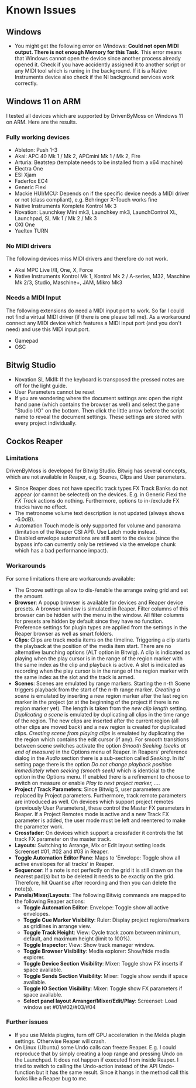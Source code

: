 # Known Issues

## Windows

* You might get the following error on Windows: **Could not open MIDI output. There is not enough Memory for this Task**. This error means that Windows cannot open the device since another process already opened it. Check if you have accidently assigned it to another script or any MIDI tool which is runing in the background. If it is a Native Instruments device also check if the NI background services work correctly.

## Windows 11 on ARM

I tested all devices which are supported by DrivenByMoss on Windows 11 on ARM. Here are the results.

### Fully working devices

* Ableton: Push 1-3
*	Akai: APC 40 Mk 1 / Mk 2, APCmini Mk 1 / Mk 2, Fire
* Arturia: Beatstep (template needs to be installed from a x64 machine)
* Electra One
* ESI Xjam
* Faderfox EC4
* Generic Flexi
* Mackie HUI/MCU: Depends on if the specific device needs a MIDI driver or not (class compliant), e.g. Behringer X-Touch works fine
* Native Instruments Komplete Kontrol Mk 3
*	Novation: Launchkey Mini mk3, Launchkey mk3, LaunchControl XL, Launchpad, SL Mk 1 / Mk 2 / Mk 3
* OXI One
*	Yaeltex TURN

### No MIDI drivers

The following devices miss MIDI drivers and therefore do not work.

* Akai MPC Live I/II, One, X, Force
*	Native Instruments Kontrol Mk 1, Kontrol Mk 2 / A-series, M32, Maschine Mk 2/3, Studio, Maschine+, JAM, Mikro Mk3

### Needs a MIDI Input

The following extensions do need a MIDI input port to work. So far I could not find a virtual MIDI driver (if there is one please tell me).
As a workaround connect any MIDI device which features a MIDI input port (and you don't need) and use this MIDI input port.

*	Gamepad
*	OSC

## Bitwig Studio

* Novation SL MkIII: If the keyboard is transposed the pressed notes are off for the light guide.
* User Parameters cannot be reset
* If you are wondering where the document settings are: open the right hand pane (which contains the browser as well) and select the pane "Studio I/O" on the bottom. Then click the little arrow before the script name to reveal the document settings. These settings are stored with every project individually.

## Cockos Reaper

### Limitations

DrivenByMoss is developed for Bitwig Studio. Bitwig has several concepts, which are not available in Reaper, e.g. Scenes, Clips and User parameters. 

* Since Reaper does not have specific track types FX Track Banks do not appear (or cannot be selected) on the devices. E.g. in Generic Flexi the *FX Track* actions do nothing. Furthermore, options to in-/exclude FX tracks have no effect.
* The metronome volume text description is not updated (always shows -6.0dB).
* Automation Touch mode is only supported for volume and panorama (limitation of the Reaper CSI API). Use Latch mode instead.
* Disabled envelope automations are still sent to the device (since the bypass info can currently only be retrieved via the envelope chunk which has a bad performance impact).

### Workarounds

For some limitations there are workarounds available:

* The Groove settings allow to dis-/enable the arrange swing grid and set the amount.
* **Browser**: A popup browser is available for devices and Reaper device presets. A browser window is simulated in Reaper. Filter columns of this browser can be hidden with the menu in the window. All filter columns for presets are hidden by default since they have no function. Preference settings for plugin types are applied from the settings in the Reaper browser as well as smart folders.
* **Clips**: Clips are track media items on the timeline. Triggering a clip starts the playback at the position of the media item start. There are no alternative launching options (ALT option in Bitwig). A clip is indicated as playing when the play cursor is in the range of the region marker with the same index as the clip and playback is active. A slot is indicated as recording when the play cursor is in the range of the region marker with the same index as the slot and the track is armed.
* **Scenes**: Scenes are emulated by range markers. Starting the n-th Scene triggers playback from the start of the n-th range marker. *Creating a scene* is emulated by inserting a new region marker after the last region marker in the project (or at the beginning of the project if there is no region marker yet). The length is taken from the *new clip length* setting. *Duplicating a scene* is emulated by duplicating all clips in the time range of the region. The new clips are inserted after the current region (all other clips are moved back) and a new region is created for duplicated clips. *Creating scene from playing clips* is emulated by duplicating the the region which contains the edit cursor (if any). For smooth transitions between scene switches activate the option *Smooth Seeking (seeks at end of measure)* in the Options menu of Reaper. In Reapers' preference dialog in the *Audio* section there is a sub-section called *Seeking*. In its' setting page there is the option *Do not change playback position immediately when seeking (smooth seek)* which is identicial to the option in the Options menu. If enabled there is a refinement to choose to switch on measure or enable *Play to next project marker, ...*.
* **Project / Track Parameters**: Since Bitwig 5, user parameters are replaced by Project parameters. Furthermore, track remote parameters are introduced as well. On devices which support project remotes (previously User Parameters), these control the Master FX parameters in Reaper. If a Project Remotes mode is active and a new Track FX parameter is added, the user mode must be left and reentered to make the parameter work.
* **Crossfader**: On devices which support a crossfader it controls the 1st track FX parameter on the master track.
* **Layouts**: Switching to Arrange, Mix or Edit layout setting loads Screenset #01, #02 and #03 in Reaper.
* **Toggle Automation Editor Pane**: Maps to 'Envelope: Toggle show all active envelopes for all tracks' in Reaper.
* **Sequencer**: If a note is not perfectly on the grid it is still drawn on the nearest pad(s) but to be deleted it needs to be exactly on the grid. Therefore, hit Quantise after recording and then you can delete the note(s).
* **Panels/Mixer/Layouts**: The following Bitwig commands are mapped to the following Reaper actions:
  * **Toggle Automation Editor**: Envelope: Toggle show all active envelopes.
  * **Toggle Cue Marker Visibility**: Ruler: Display project regions/markers as gridlines in arrange view.
  * **Toggle Track Height**: View: Cycle track zoom between minimum, default, and maximum height (limit to 100%).
  * **Toggle Inspector**: View: Show track manager window.
  * **Toggle Browser Visibility**: Media explorer: Show/hide media explorer.
  * **Toggle Device Section Visibility**: Mixer: Toggle show FX inserts if space available.
  * **Toggle Sends Section Visibility**: Mixer: Toggle show sends if space available.
  * **Toggle IO Section Visibility**: Mixer: Toggle show FX parameters if space available.
  * **Select panel layout Arranger/Mixer/Edit/Play**: Screenset: Load window set #01/#02/#03/#04

### Further issues

* If you use Melda plugins, turn off GPU acceleration in the Melda plugin settings. Otherwise Reaper will crash.
* On Linux (Ubuntu) some Undo calls can freeze Reaper. E.g. I could reproduce that by simply creating a loop range and pressing Undo on the Launchpad. It does not happen if executed from inside Reaper. I tried to switch to calling the Undo-action instead of the API Undo-function but it has the same result. Since it hangs in the method call this looks like a Reaper bug to me.

<div style="page-break-after: always; visibility: hidden"> 
\pagebreak 
</div>
